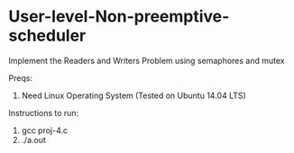 # User-level-Non-preemptive-scheduler

Implement the Readers and Writers Problem using semaphores and mutex

Preqs:
  1. Need Linux Operating System (Tested on Ubuntu 14.04 LTS) 

Instructions to run:

  1. gcc proj-4.c
  2. ./a.out
  
